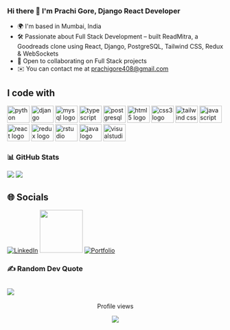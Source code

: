 ### Hi there 👋 I'm Prachi Gore, Django React Developer
- 🌍 I'm based in Mumbai, India
- 🛠️ Passionate about Full Stack Development – built ReadMitra, a Goodreads clone using React, Django, PostgreSQL, Tailwind CSS, Redux & WebSockets
- 🤝 Open to collaborating on Full Stack projects
- ✉️ You can contact me at prachigore408@gmail.com
 
<h2 align="left">I code with</h2>

<div align="left">
<a href="https://www.python.org/" target="_blank"><img src="https://cdn.jsdelivr.net/gh/devicons/devicon/icons/python/python-original.svg" height="40" width="52" alt="python logo" /></a> 
<a href="https://www.djangoproject.com/" target="_blank"><img src="https://cdn.jsdelivr.net/gh/devicons/devicon/icons/django/django-plain.svg" height="40" width="52" alt="django logo" /></a>
<a href="https://www.mysql.com/" target="_blank"> <img src="https://cdn.jsdelivr.net/gh/devicons/devicon/icons/mysql/mysql-original.svg" height="40" width="52" alt="mysql logo" /></a> 
<a href="https://www.typescriptlang.org/" target="_blank"> <img src="https://cdn.jsdelivr.net/gh/devicons/devicon/icons/typescript/typescript-original.svg" height="40" width="52" alt="typescript logo" /></a>
<a href="https://www.postgresql.org/" target="_blank">
  <img src="https://cdn.jsdelivr.net/gh/devicons/devicon/icons/postgresql/postgresql-original.svg" height="40" width="52" alt="postgresql logo" /></a> 
<a href="https://developer.mozilla.org/en-US/docs/Web/HTML">  <img src="https://cdn.jsdelivr.net/gh/devicons/devicon/icons/html5/html5-original.svg" height="40" width="52" alt="html5 logo"  /></a>
 <a href="https://developer.mozilla.org/en-US/docs/Web/CSS"> <img src="https://cdn.jsdelivr.net/gh/devicons/devicon/icons/css3/css3-original.svg" height="40" width="52" alt="css3 logo"  /></a>
<a href="https://tailwindcss.com/" target="_blank"><img src="https://www.vectorlogo.zone/logos/tailwindcss/tailwindcss-icon.svg" height="40" width="52" alt="tailwind css logo" /></a>
 <a href="https://developer.mozilla.org/en-US/docs/Web/javascript">  <img src="https://cdn.jsdelivr.net/gh/devicons/devicon/icons/javascript/javascript-original.svg" height="40" width="52" alt="javascript logo"  /></a>
<a href="https://reactjs.org/docs/getting-started.html">  <img src="https://cdn.jsdelivr.net/gh/devicons/devicon/icons/react/react-original.svg" height="40" width="52" alt="react logo"  /></a>
<a href="https://redux.js.org/introduction/getting-started">  <img src="https://cdn.jsdelivr.net/gh/devicons/devicon/icons/redux/redux-original.svg" height="40" width="52" alt="redux logo"  /></a>
<!--   <img src="https://cdn.jsdelivr.net/gh/devicons/devicon/icons/bootstrap/bootstrap-original.svg" height="40" width="52" alt="bootstrap logo"  /> -->
<!--   <img src="https://cdn.jsdelivr.net/gh/devicons/devicon/icons/materialui/materialui-original.svg" height="40" width="52" alt="materialui logo"  /> -->
<!--   <img src="https://cdn.jsdelivr.net/gh/devicons/devicon/icons/firebase/firebase-plain.svg" height="40" width="52" alt="firebase logo"  /> -->
<a href="https://shiny.rstudio.com/">  <img src="https://cdn.jsdelivr.net/gh/devicons/devicon/icons/rstudio/rstudio-original.svg" height="40" width="52" alt="rstudio logo"  /></a>
  <img src="https://cdn.jsdelivr.net/gh/devicons/devicon/icons/java/java-original.svg" height="40" width="52" alt="java logo"  />
  <img src="https://cdn.jsdelivr.net/gh/devicons/devicon/icons/visualstudio/visualstudio-plain.svg" height="40" width="52" alt="visualstudio logo"  />
</div>

### 📊 GitHub Stats
![](https://github-readme-stats.vercel.app/api?username=Prachi-Gore&theme=gruvbox&hide_border=false&include_all_commits=true&count_private=true)
![](https://github-readme-streak-stats.herokuapp.com/?user=Prachi-Gore&theme=gruvbox&hide_border=false)</br>
<!-- ![](https://github-readme-stats.vercel.app/api/top-langs/?username=Prachi-Gore&theme=gruvbox&hide_border=false&include_all_commits=true&count_private=true&layout=compact) -->

<!--## 🏆 GitHub Trophies
![](https://github-profile-trophy.vercel.app/?username=Prachi-Gore&theme=radical&no-frame=false&no-bg=false&margin-w=4)-->
## 🌐 Socials
[![LinkedIn](https://img.shields.io/badge/LinkedIn-%230077B5.svg?logo=linkedin&logoColor=white)](https://linkedin.com/in/prachi-gore) <a href="https://www.hackerrank.com/prachi_gore"><img src="https://img.shields.io/badge/-Hackerrank-2EC866?style=for-the-badge&logo=HackerRank&logoColor=white" width="100" border-radius="25%"/></a> [![Portfolio](https://img.shields.io/badge/Portfolio-007acc?logo=About.me&logoColor=white)](https://your-portfolio-link.com) 
### ✍️ Random Dev Quote
![](https://quotes-github-readme.vercel.app/api?type=horizontal&theme=light)
---
<div align="center">
 <p align="center">Profile views</p>
  <img src="https://profile-counter.glitch.me/P/count.svg?"  />
</div>
